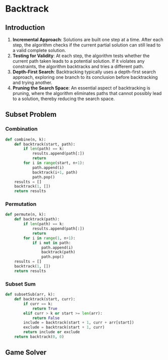 # Backtrack

## Introduction

1. **Incremental Approach**: Solutions are built one step at a time. After each step, the algorithm checks if the current partial solution can still lead to a valid complete solution.
2. **Testing for Validity**: At each step, the algorithm tests whether the current path taken leads to a potential solution. If it violates any constraints, the algorithm backtracks and tries a different path.
3. **Depth-First Search**: Backtracking typically uses a depth-first search approach, exploring one branch to its conclusion before backtracking and trying another.
4. **Pruning the Search Space**: An essential aspect of backtracking is pruning, where the algorithm eliminates paths that cannot possibly lead to a solution, thereby reducing the search space.

## Subset Problem

### Combination

```python
def combine(n, k):
    def backtrack(start, path):
        if len(path) == k:
            results.append(path[:])
            return
        for i in range(start, n+1):
            path.append(i)
            backtrack(i+1, path)
            path.pop()
    results = []
    backtrack(1, [])
    return results
```

### Permutation

```python
def permute(n, k):
    def backtrack(path):
        if len(path) == k:
            results.append(path[:])
            return
        for i in range(1, n+1):
            if i not in path:
                path.append(i)
                backtrack(path)
                path.pop()
    results = []
    backtrack(1, [])
    return results
```

### Subset Sum

```python
def subsetSub(arr, k):
    def backtrack(start, curr):
        if curr == k:
            return True
        elif curr > k or start >= len(arr):
            return False
        include = backtrack(start + 1, curr + arr[start])
        exclude = backtrack(start + 1, curr)
        return include or exclude
    return backtrack(0, 0)
```

## Game Solver
